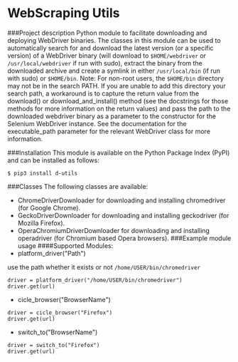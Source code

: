 # WebScraping Utils

###Project description
Python module to facilitate downloading and deploying WebDriver binaries. 
The classes in this module can be used to automatically search for and download the latest version (or a specific version) of a WebDriver binary (will download to ```$HOME/webdriver``` or ```/usr/local/webdriver``` if run with sudo), 
extract the binary from the downloaded archive and create a symlink in either ```/usr/local/bin``` (if run with sudo) or ```$HOME/bin```.
Note: For non-root users, the ```$HOME/bin``` directory may not be in the search PATH.
If you are unable to add this directory your search path, a workaround is to capture the return value from the download() or download_and_install() method (see the docstrings for those methods for more information on the return values) and pass the path to the downloaded webdriver binary as a parameter to the constructor for the Selenium WebDriver instance.
See the documentation for the executable_path parameter for the relevant WebDriver class for more information.

###Installation
This module is available on the Python Package Index (PyPI) and can be installed as follows:
```
$ pip3 install d-utils
```
###Classes
The following classes are available:
- ChromeDriverDownloader for downloading and installing chromedriver (for Google Chrome).
- GeckoDriverDownloader for downloading and installing geckodriver (for Mozilla Firefox).
- OperaChromiumDriverDownloader for downloading and installing operadriver (for Chromium based Opera browsers).
###Example module usage
####Supported Modules:
- platform_driver("Path")

use the path whether it exists or not
```/home/USER/bin/chromedriver```
```
driver = platform_driver("/home/USER/bin/chromedriver")
driver.get(url)
```
- cicle_browser("BrowserName")
```
driver = cicle_browser("Firefox")
driver.get(url)
```
- switch_to("BrowserName")
```
driver = switch_to("Firefox")
driver.get(url)
```
